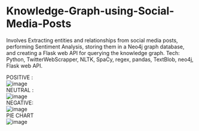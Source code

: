 # Knowledge-Graph-using-Social-Media-Posts
Involves Extracting entities and relationships from social media posts, performing Sentiment
Analysis, storing them in a Neo4j graph database, and creating a Flask web API for querying the knowledge graph. Tech:
Python, TwitterWebScrapper, NLTK, SpaCy, regex, pandas, TextBlob, neo4j, Flask web API. <br>

POSITIVE : <br>
![image](https://user-images.githubusercontent.com/75542099/229712022-7c2cba72-741b-463f-aa46-6e680c24e52e.png)<br>
NEUTRAL : <br>
![image](https://user-images.githubusercontent.com/75542099/229712115-56fe03ed-97b7-4518-ac6b-17c2cfba5f36.png)<br>
NEGATIVE: <br>
![image](https://user-images.githubusercontent.com/75542099/229712218-ba9ed5c6-7ee2-4978-a770-8987f6da1058.png)<br>
PIE CHART <br>
![image](https://user-images.githubusercontent.com/75542099/229712290-dddd6527-e29e-48e6-9c98-0f0b5cb17bc5.png)<br>
